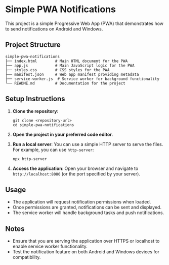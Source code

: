 # Simple PWA Notifications

This project is a simple Progressive Web App (PWA) that demonstrates how to send notifications on Android and Windows.

## Project Structure

```
simple-pwa-notifications
├── index.html        # Main HTML document for the PWA
├── app.js            # Main JavaScript logic for the PWA
├── styles.css        # CSS styles for the PWA
├── manifest.json     # Web app manifest providing metadata
├── service-worker.js  # Service worker for background functionality
└── README.md         # Documentation for the project
```

## Setup Instructions

1. **Clone the repository**:
   ```
   git clone <repository-url>
   cd simple-pwa-notifications
   ```

2. **Open the project in your preferred code editor**.

3. **Run a local server**:
   You can use a simple HTTP server to serve the files. For example, you can use `http-server`:
   ```
   npx http-server
   ```

4. **Access the application**:
   Open your browser and navigate to `http://localhost:8080` (or the port specified by your server).

## Usage

- The application will request notification permissions when loaded.
- Once permissions are granted, notifications can be sent and displayed.
- The service worker will handle background tasks and push notifications.

## Notes

- Ensure that you are serving the application over HTTPS or localhost to enable service worker functionality.
- Test the notification feature on both Android and Windows devices for compatibility.